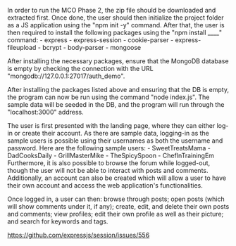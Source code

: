 In order to run the MCO Phase 2, the zip file should be downloaded and extracted first. Once done, the user should then initialize the project folder as a JS application using the "npm init -y" command. After that, the user is then required to install the following packages using the "npm install ____" command:
    - express
    - express-session
    - cookie-parser
    - express-fileupload
    - bcrypt
    - body-parser
    - mongoose

After installing the necessary packages, ensure that the MongoDB database is empty by checking the connection with the URL "mongodb://127.0.0.1:27017/auth_demo".

After installing the packages listed above and ensuring that the DB is empty, the program can now be run using the command "node index.js". The sample data will be seeded in the DB, and the program will run through the "localhost:3000" address. 

The user is first presented with the landing page, where they can either log-in or create their account. As there are sample data, logging-in as the sample users is possible using their usernames as both the username and password. Here are the following sample users:
    - SweetTreatsMama
    - DadCooksDaily
    - GrillMasterMike
    - TheSpicySpoon
    - ChefInTrainingEm
Furthermore, it is also possible to browse the forum while logged-out, though the user will not be able to interact with posts and comments. Additionally, an account can also be created which will allow a user to have their own account and access the web application's functionalities.

Once logged in, a user can then: browse through posts; open posts (which will show comments under it, if any); create, edit, and delete their own posts and comments; view profiles; edit their own profile as well as their picture; and search for keywords and tags.

https://github.com/expressjs/session/issues/556
